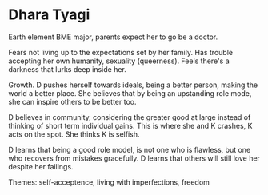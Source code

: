 # Dhara Tyagi

Earth element
BME major, parents expect her to go be a doctor.

Fears not living up to the expectations set by her family.
Has trouble accepting her own humanity, sexuality (queerness).
Feels there's a darkness that lurks deep inside her.

Growth. D pushes herself towards ideals, being a better person, making the world a better place.
She believes that by being an upstanding role mode, she can inspire others to be better too.

D believes in community, considering the greater good at large instead of thinking of short term individual gains. This is where she and K crashes, K acts on the spot. She thinks K  is selfish.

D learns that being a good role model, is not one who is flawless, but one who recovers from mistakes gracefully. D learns that others will still love her despite her failings.

Themes:
self-acceptence, living with imperfections, freedom

